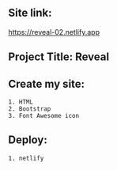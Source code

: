 ## Site link:
https://reveal-02.netlify.app

## Project Title: Reveal

## Create my site:
    1. HTML
    2. Bootstrap
    3. Font Awesome icon

## Deploy:
    1. netlify
